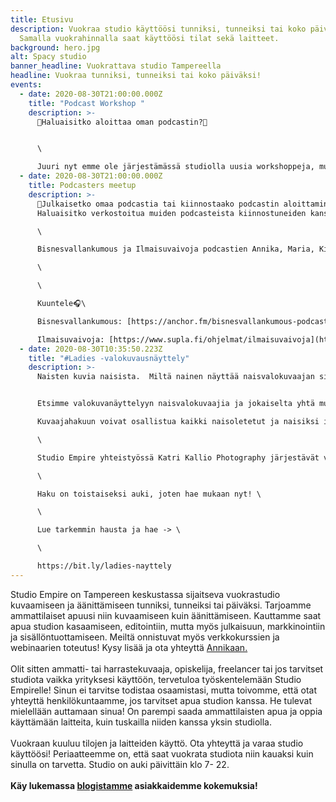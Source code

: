 ```yaml
---
title: Etusivu
description: Vuokraa studio käyttöösi tunniksi, tunneiksi tai koko päiväksi!
  Samalla vuokrahinnalla saat käyttöösi tilat sekä laitteet.
background: hero.jpg
alt: Spacy studio
banner_headline: Vuokrattava studio Tampereella
headline: Vuokraa tunniksi, tunneiksi tai koko päiväksi!
events:
  - date: 2020-08-30T21:00:00.000Z
    title: "Podcast Workshop "
    description: >-
      🎤Haluaisitko aloittaa oman podcastin?🎤


      \

      Juuri nyt emme ole järjestämässä studiolla uusia workshoppeja, mutta aiheesta on tulossa pian verkkokurssi! Stay tuned :)
  - date: 2020-08-30T21:00:00.000Z
    title: Podcasters meetup
    description: >-
      🎤Julkaisetko omaa podcastia tai kiinnostaako podcastin aloittaminen?
      Haluaisitko verkostoitua muiden podcasteista kiinnostuneiden kanssa?🎤\

      \

      Bisnesvallankumous ja Ilmaisuvaivoja podcastien Annika, Maria, Kirsi ja Zaida järjestävät podcastaajille ja podcasteista kiinnostuneille tapaamisia. Valitettavasti tapaamiset ovat toistaiseksi peruttu. Ilmoitamme uusista tapahtumista heti kun pääsemme niitä taas järjestämään! \

      \

      \

      Kuuntele🎧\

      Bisnesvallankumous: [https://anchor.fm/bisnesvallankumous-podcast](https://anchor.fm/bisnesvallankumous-podcast?fbclid=IwAR3Udyg05wNinxefQn2E1CmvVjjRe5Ixyx8bo4jkEm6s1rwqzEVmgIG4LWM)\

      Ilmaisuvaivoja: [https://www.supla.fi/ohjelmat/ilmaisuvaivoja](https://www.supla.fi/ohjelmat/ilmaisuvaivoja?fbclid=IwAR0FE1uDIpu8Da2SZKKJzlafG4uaVLaRLWbqo_YKxrKE3kuxk3RSLfeJUoo)
  - date: 2020-08-30T10:35:50.223Z
    title: "#Ladies -valokuvausnäyttely"
    description: >-
      Naisten kuvia naisista.  Miltä nainen näyttää naisvalokuvaajan silmin?


      Etsimme valokuvanäyttelyyn naisvalokuvaajia ja jokaiselta yhtä mustavalkoista valokuvaa.  Valokuvaajilta etsimme naisen näkökulmaa kauneudesta naishenköistä. 

      Kuvaajahakuun voivat osallistua kaikki naisoletetut ja naisiksi identifioituvat.\

      \

      Studio Empire yhteistyössä Katri Kallio Photography järjestävät valokuvanäyttelyn Empiren tiloissa kun kokoontumiset ovat taas sallittuja. \

      \

      Haku on toistaiseksi auki, joten hae mukaan nyt! \

      \

      Lue tarkemmin hausta ja hae -> \

      \

      https://bit.ly/ladies-nayttely
---
```

Studio Empire on Tampereen keskustassa sijaitseva vuokrastudio kuvaamiseen ja äänittämiseen tunniksi, tunneiksi tai päiväksi. Tarjoamme ammattilaiset apuusi niin kuvaamiseen kuin äänittämiseen. Kauttamme saat apua studion kasaamiseen, editointiin, mutta myös julkaisuun, markkinointiin ja sisällöntuottamiseen. Meiltä onnistuvat myös verkkokurssien ja webinaarien toteutus! Kysy lisää ja ota yhteyttä [Annikaan.](https://vuokrattavastudio.com/yhteystiedot/)\
\
Olit sitten ammatti- tai harrastekuvaaja, opiskelija, freelancer tai jos tarvitset studiota vaikka yrityksesi käyttöön, tervetuloa työskentelemään Studio Empirelle! Sinun ei tarvitse todistaa osaamistasi, mutta toivomme, että otat yhteyttä henkilökuntaamme, jos tarvitset apua studion kanssa. He tulevat mielellään auttamaan sinua! On parempi saada ammattilaisten apua ja oppia käyttämään laitteita, kuin tuskailla niiden kanssa yksin studiolla. \
\
Vuokraan kuuluu tilojen ja laitteiden käyttö. Ota yhteyttä ja varaa studio käyttöösi! Periaatteemme on, että saat vuokrata studiota niin kauaksi kuin sinulla on tarvetta. Studio on auki päivittäin klo 7- 22.\
\
**Käy lukemassa [blogistamme](https://vuokrattavastudio.com/blogi/) asiakkaidemme kokemuksia!**